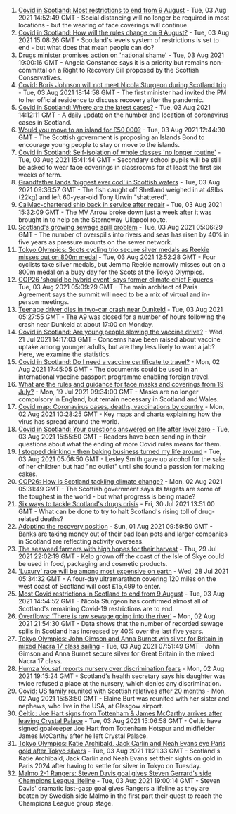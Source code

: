 1. [Covid in Scotland: Most restrictions to end from 9 August](https://www.bbc.co.uk/news/uk-scotland-58057380) - Tue, 03 Aug 2021 14:52:49 GMT - Social distancing will no longer be required in most locations - but the wearing of face coverings will continue.
2. [Covid in Scotland: How will the rules change on 9 August?](https://www.bbc.co.uk/news/uk-scotland-53166816) - Tue, 03 Aug 2021 15:08:26 GMT - Scotland's levels system of restrictions is set to end - but what does that mean people can do?
3. [Drugs minister promises action on 'national shame'](https://www.bbc.co.uk/news/uk-scotland-scotland-politics-58065417) - Tue, 03 Aug 2021 19:00:16 GMT - Angela Constance says it is a priority but remains non-committal on a Right to Recovery Bill proposed by the Scottish Conservatives.
4. [Covid: Boris Johnson will not meet Nicola Sturgeon during Scotland trip](https://www.bbc.co.uk/news/uk-politics-58079390) - Tue, 03 Aug 2021 18:14:58 GMT - The first minister had invited the PM to her official residence to discuss recovery after the pandemic.
5. [Covid in Scotland: Where are the latest cases?](https://www.bbc.co.uk/news/uk-scotland-53511877) - Tue, 03 Aug 2021 14:12:11 GMT - A daily update on the number and location of coronavirus cases in Scotland.
6. [Would you move to an island for £50,000?](https://www.bbc.co.uk/news/uk-scotland-highlands-islands-58070578) - Tue, 03 Aug 2021 12:44:30 GMT - The Scottish government is proposing an Islands Bond to encourage young people to stay or move to the islands.
7. [Covid in Scotland: Self-isolation of whole classes 'no longer routine'](https://www.bbc.co.uk/news/uk-scotland-58073215) - Tue, 03 Aug 2021 15:41:44 GMT - Secondary school pupils will be still be asked to wear face coverings in classrooms for at least the first six weeks of term.
8. [Grandfather lands 'biggest ever cod' in Scottish waters](https://www.bbc.co.uk/news/uk-scotland-north-east-orkney-shetland-58057906) - Tue, 03 Aug 2021 09:36:57 GMT - The fish caught off Shetland weighed in at 49lbs (22kg) and left 60-year-old Tony Urwin "shattered".
9. [CalMac-chartered ship back in service after repair](https://www.bbc.co.uk/news/uk-scotland-highlands-islands-58070582) - Tue, 03 Aug 2021 15:32:09 GMT - The MV Arrow broke down just a week after it was brought in to help on the Stornoway-Ullapool route.
10. [Scotland's growing sewage spill problem](https://www.bbc.co.uk/news/uk-scotland-58040852) - Tue, 03 Aug 2021 05:06:29 GMT - The number of overspills into rivers and seas has risen by 40% in five years as pressure mounts on the sewer network.
11. [Tokyo Olympics: Scots cycling trio secure silver medals as Reekie misses out on 800m medal](https://www.bbc.co.uk/sport/olympics/58068498) - Tue, 03 Aug 2021 12:52:28 GMT - Four cyclists take silver medals, but Jemma Reekie narrowly misses out on a 800m medal on a busy day for the Scots at the Tokyo Olympics.
12. [COP26 'should be hybrid event' says former climate chief Figueres](https://www.bbc.co.uk/news/uk-scotland-58055854) - Tue, 03 Aug 2021 05:09:29 GMT - The main architect of Paris Agreement says the summit will need to be a mix of virtual and in-person meetings.
13. [Teenage driver dies in two-car crash near Dunkeld](https://www.bbc.co.uk/news/uk-scotland-tayside-central-58063283) - Tue, 03 Aug 2021 05:27:55 GMT - The A9 was closed for a number of hours following the crash near Dunkeld at about 17:00 on Monday.
14. [Covid in Scotland: Are young people slowing the vaccine drive?](https://www.bbc.co.uk/news/uk-scotland-57915106) - Wed, 21 Jul 2021 14:17:03 GMT - Concerns have been raised about vaccine uptake among younger adults, but are they less likely to want a jab? Here, we examine the statistics.
15. [Covid in Scotland: Do I need a vaccine certificate to travel?](https://www.bbc.co.uk/news/uk-scotland-57519070) - Mon, 02 Aug 2021 17:45:05 GMT - The documents could be used in an international vaccine passport programme enabling foreign travel.
16. [What are the rules and guidance for face masks and coverings from 19 July?](https://www.bbc.co.uk/news/health-51205344) - Mon, 19 Jul 2021 09:34:00 GMT - Masks are no longer compulsory in England, but remain necessary in Scotland and Wales.
17. [Covid map: Coronavirus cases, deaths, vaccinations by country](https://www.bbc.co.uk/news/world-51235105) - Mon, 02 Aug 2021 10:28:25 GMT - Key maps and charts explaining how the virus has spread around the world.
18. [Covid in Scotland: Your questions answered on life after level zero](https://www.bbc.co.uk/news/uk-scotland-58071989) - Tue, 03 Aug 2021 15:55:50 GMT - Readers have been sending in their questions about what the ending of more Covid rules means for them.
19. [I stopped drinking - then baking business turned my life around](https://www.bbc.co.uk/news/uk-scotland-north-east-orkney-shetland-58011992) - Tue, 03 Aug 2021 05:06:50 GMT - Lesley Smith gave up alcohol for the sake of her children but had "no outlet" until she found a passion for making cakes.
20. [COP26: How is Scotland tackling climate change?](https://www.bbc.co.uk/news/uk-scotland-57970435) - Mon, 02 Aug 2021 05:31:49 GMT - The Scottish government says its targets are some of the toughest in the world - but what progress is being made?
21. [Six ways to tackle Scotland's drugs crisis](https://www.bbc.co.uk/news/uk-scotland-glasgow-west-48921696) - Fri, 30 Jul 2021 13:51:00 GMT - What can be done to try to halt Scotland's rising toll of drug-related deaths?
22. [Adopting the recovery position](https://www.bbc.co.uk/news/uk-scotland-58047221) - Sun, 01 Aug 2021 09:59:50 GMT - Banks are taking money out of their bad loan pots and larger companies in Scotland are reflecting activity overseas.
23. [The seaweed farmers with high hopes for their harvest](https://www.bbc.co.uk/news/uk-scotland-57996627) - Thu, 29 Jul 2021 22:02:19 GMT - Kelp grown off the coast of the Isle of Skye could be used in food, packaging and cosmetic products.
24. ['Luxury' race will be among most expensive on earth](https://www.bbc.co.uk/news/uk-scotland-57975285) - Wed, 28 Jul 2021 05:34:32 GMT - A four-day ultramarathon covering 120 miles on the west coast of Scotland will cost £15,499 to enter.
25. [Most Covid restrictions in Scotland to end from 9 August](https://www.bbc.co.uk/news/uk-scotland-58077159) - Tue, 03 Aug 2021 14:54:52 GMT - Nicola Sturgeon has confirmed almost all of Scotland's remaining Covid-19 restrictions are to end.
26. [Overflows: ‘There is raw sewage going into the river’](https://www.bbc.co.uk/news/uk-scotland-58061389) - Mon, 02 Aug 2021 21:54:30 GMT - Data shows that the number of recorded sewage spills in Scotland has increased by 40% over the last five years.
27. [Tokyo Olympics: John Gimson and Anna Burnet win silver for Britain in mixed Nacra 17 class sailing](https://www.bbc.co.uk/sport/av/olympics/58069529) - Tue, 03 Aug 2021 07:51:49 GMT - John Gimson and Anna Burnet secure silver for Great Britain in the mixed Nacra 17 class.
28. [Humza Yousaf reports nursery over discrimination fears](https://www.bbc.co.uk/news/uk-scotland-58064620) - Mon, 02 Aug 2021 19:15:24 GMT - Scotland's health secretary says his daughter was twice refused a place at the nursery, which denies any discrimination.
29. [Covid: US family reunited with Scottish relatives after 20 months](https://www.bbc.co.uk/news/uk-scotland-58062730) - Mon, 02 Aug 2021 15:53:50 GMT - Elaine Burt was reunited with her sister and nephews, who live in the USA, at Glasgow airport.
30. [Celtic: Joe Hart signs from Tottenham & James McCarthy arrives after leaving Crystal Palace](https://www.bbc.co.uk/sport/football/58077880) - Tue, 03 Aug 2021 15:06:58 GMT - Celtic have signed goalkeeper Joe Hart from Tottenham Hotspur and midfielder James McCarthy after he left Crystal Palace.
31. [Tokyo Olympics: Katie Archibald, Jack Carlin and Neah Evans eye Paris gold after Tokyo silvers](https://www.bbc.co.uk/sport/olympics/58070727) - Tue, 03 Aug 2021 11:21:33 GMT - Scotland's Katie Archibald, Jack Carlin and Neah Evans set their sights on gold in Paris 2024 after having to settle for silver in Tokyo on Tuesday.
32. [Malmo 2-1 Rangers: Steven Davis goal gives Steven Gerrard's side Champions League lifeline](https://www.bbc.co.uk/sport/football/58059487) - Tue, 03 Aug 2021 19:00:14 GMT - Steven Davis' dramatic last-gasp goal gives Rangers a lifeline as they are beaten by Swedish side Malmo in the first part their quest to reach the Champions League group stage.
